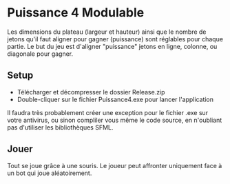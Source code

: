 # Puissance 4 Modulable

Les dimensions du plateau (largeur et hauteur) ainsi que le nombre de jetons qu'il faut aligner pour gagner (puissance) sont réglables pour chaque partie.
Le but du jeu est d'aligner "puissance" jetons en ligne, colonne, ou diagonale pour gagner.

## Setup

- Télécharger et décompresser le dossier Release.zip
- Double-cliquer sur le fichier Puissance4.exe pour lancer l'application

Il faudra très probablement créer une exception pour le fichier .exe sur votre antivirus, ou sinon compliler vous même le code source, en n'oubliant pas d'utiliser les bibliothèques SFML.

## Jouer

Tout se joue grâce à une souris.
Le joueur peut affronter uniquement face à un bot qui joue aléatoirement.
